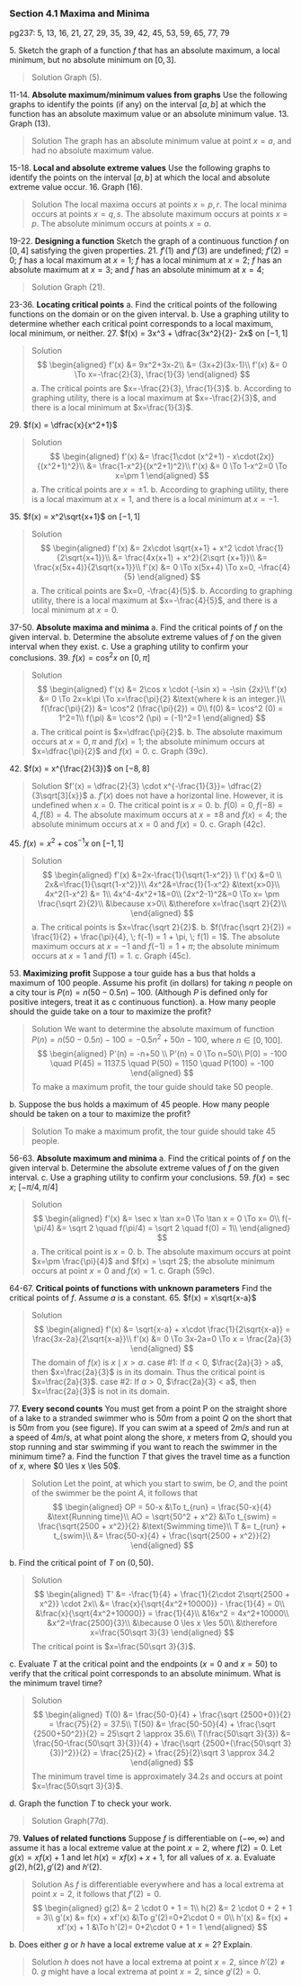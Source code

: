 ### Section 4.1 Maxima and Minima
pg237: 5, 13, 16, 21, 27, 29, 35, 39, 42, 45, 53, 59, 65, 77, 79

 5\. Sketch the graph of a function $f$ that has an absolute maximum, a local minimum, but no absolute minimum on $[0, 3]$.
 >Solution
Graph (5).

11-14\. **Absolute maximum/minimum values from graphs** Use the following graphs to identify the points (if any) on the interval $[a, b]$ at which the function has an absolute maximum value or an absolute minimum value.
13\. Graph (13).
 >Solution
 The graph has an absolute minimum value at point $x=a$, and had no absolute maximum value.

15-18\. **Local and absolute extreme values** Use the following graphs to identify the points on the interval $[a, b]$ at which the local and absolute extreme value occur.
16\. Graph (16).
>Solution
The local maxima occurs at points $x=p, r$.
The local minima occurs at points $x=q, s$.
The absolute maximum occurs at points $x=p$.
The absolute minimum occurs at points $x=a$.

19-22\. **Designing a function**  Sketch the graph of a continuous function $f$ on $[0, 4]$ satisfying the given properties.
21\. $f'(1)$ and $f'(3)$ are undefined; $f'(2) = 0$; $f$ has a local maximum at $x=1$;  $f$ has a local minimum at $x=2$;  $f$ has an absolute maximum at $x=3$; and  $f$ has an absolute  minimum at $x=4$;
 >Solution
 Graph (21).

23-36\. **Locating critical points**
a. Find the critical points of the following functions on the domain or on the given interval.
b. Use a graphing utility to determine whether each critical point corresponds to a local maximum, local minimum, or neither.
27\. $f(x) = 3x^3 + \dfrac{3x^2}{2}- 2x$ on $[-1, 1]$
>Solution
$$
\begin{aligned}
f'(x) &= 9x^2+3x-2\\
&= (3x+2)(3x-1)\\
f'(x) &= 0 \To x=-\frac{2}{3}, \frac{1}{3}
\end{aligned}
$$
a. The critical points are $x=-\frac{2}{3}, \frac{1}{3}$.
b. According to graphing utility, there is a local maximum at $x=-\frac{2}{3}$, and there is a local minimum at $x=\frac{1}{3}$.

<!-- pagebreak -->
29\. $f(x) = \dfrac{x}{x^2+1}$
>Solution
$$
\begin{aligned}
f'(x) &= \frac{1\cdot (x^2+1) - x\cdot(2x)}{(x^2+1)^2}\\
&= \frac{1-x^2}{(x^2+1)^2}\\
f'(x) &= 0 \To 1-x^2=0 \To x=\pm 1
\end{aligned}
$$
a. The critical points are $x=\pm 1$.
b. According to graphing utility, there is a local maximum at $x=1$, and there is a local minimum at $x=-1$.

35\. $f(x) = x^2\sqrt{x+1}$ on $[-1, 1]$
>Solution
$$
\begin{aligned}
f'(x) &= 2x\cdot \sqrt{x+1} + x^2 \cdot \frac{1}{2\sqrt{x+1}}\\
&= \frac{4x(x+1) + x^2}{2\sqrt {x+1}}\\
&= \frac{x(5x+4)}{2\sqrt{x+1}}\\
f'(x) &= 0 \To x(5x+4) \To x=0, -\frac{4}{5}
\end{aligned}
$$
a. The critical points are $x=0, -\frac{4}{5}$.
b. According to graphing utility, there is a local maximum at $x=-\frac{4}{5}$, and there is a local minimum  at $x=0$.

37-50\. **Absolute maxima and minima**
a. Find the critical points of $f$ on the given interval.
b. Determine the absolute extreme values of $f$ on the given interval when they exist.
c. Use a graphing utility to confirm your conclusions.
39\. $f(x) = \cos^2 x$ on $[0, \pi]$
>Solution
$$
\begin{aligned}
f'(x) &= 2\cos x \cdot (-\sin x) = -\sin {2x}\\
f'(x) &= 0 \To 2x=k\pi \To x=\frac{\pi}{2} &\text{where k is an integer.}\\
f(\frac{\pi}{2}) &= \cos^2 (\frac{\pi}{2}) = 0\\
f(0) &= \cos^2 (0) = 1^2=1\\
f(\pi) &= \cos^2 (\pi) = (-1)^2=1
\end{aligned}
$$
a. The critical point is $x=\dfrac{\pi}{2}$.
b. The absolute maximum occurs at $x=0, \pi$ and $f(x) = 1$; the absolute minimum occurs at $x=\dfrac{\pi}{2}$ and $f(x) = 0$.
c. Graph (39c).

42\. $f(x) =  x^{\frac{2}{3}}$ on $[-8, 8]$
>Solution
$f'(x) = \dfrac{2}{3} \cdot x^{-\frac{1}{3}}= \dfrac{2}{3\sqrt[3]{x}}$
a. $f'(x)$ does not have a horizontal line. However, it is undefined when $x=0$. The critical point is $x=0$.
b. $f(0) = 0, f(-8) = 4, f(8) = 4$. The absolute maximum occurs at $x=\pm 8$ and $f(x) = 4$; the absolute minimum occurs at $x=0$ and $f(x) = 0$.
c. Graph (42c).

45\. $f(x) =  x^2 + \cos^{-1} x$ on $[-1, 1]$
>Solution
$$
\begin{aligned}
f'(x) &=2x-\frac{1}{\sqrt{1-x^2}} \\
f'(x) &=0 \\
2x&=\frac{1}{\sqrt{1-x^2}}\\
4x^2&=\frac{1}{1-x^2} &\text{x>0}\\
4x^2(1-x^2) &= 1\\
4x^4-4x^2+1&=0\\
(2x^2-1)^2&=0 \To x= \pm \frac{\sqrt 2}{2}\\
&\because x>0\\
&\therefore x=\frac{\sqrt 2}{2}\\
\end{aligned}
$$
a. The critical points is $x=\frac{\sqrt 2}{2}$.
b. $f(\frac{\sqrt 2}{2}) = \frac{1}{2} + \frac{\pi}{4},  \; f(-1) = 1 + \pi, \; f(1) = 1$. The absolute maximum occurs at $x=-1$ and $f(-1) = 1+\pi$; the absolute minimum occurs at $x=1$ and $f(1) = 1$.
c. Graph (45c).

53\. **Maximizing profit** Suppose a tour guide has a bus that holds a maximum of 100 people. Assume his profit (in dollars) for taking $n$ people on a city tour is $P(n)=n(50-0.5n) - 100$. (Although $P$ is defined only for positive integers, treat it as c continuous function).
a. How many people should the guide take on a tour to maximize the profit?
>Solution
We want to determine the absolute maximum of function $P(n)=n(50-0.5n) - 100 = -0.5n^2 + 50n-100$, where $n \in [0, 100]$.
$$
\begin{aligned}
P'(n) = -n+50 \\
P'(n) = 0 \To n=50\\
P(0) = -100 \quad P(45) = 1137.5 \quad P(50) = 1150 \quad P(100) = -100
\end{aligned}
$$
To make a maximum profit, the tour guide should take $50$ people.

b. Suppose the bus holds a maximum of 45 people. How many people should be taken on a tour to maximize the profit?
>Solution
To make a maximum profit, the tour guide should take $45$ people.

56-63\. **Absolute maximum and minima**
a. Find the critical points of $f$ on the given interval
b. Determine the absolute extreme values of $f$ on the given interval.
c. Use a graphing utility to confirm your conclusions.
59\. $f(x) = \sec x$; $[-\pi/4, \pi/4]$
>Solution
$$
\begin{aligned}
f'(x) &= \sec x \tan x=0 \To \tan x = 0 \To x= 0\\
f(-\pi/4) &= \sqrt 2 \quad f(\pi/4) = \sqrt 2 \quad f(0) = 1\\
\end{aligned}
$$
a. The critical point is $x=0$.
b. The absolute maximum occurs at point $x=\pm \frac{\pi}{4}$ and $f(x) = \sqrt 2$; the absolute minimum occurs at point $x=0$ and $f(x) = 1$.
c. Graph (59c).

64-67\. **Critical points of functions with unknown parameters** Find the critical points of $f$. Assume $a$ is a constant.
65\. $f(x) = x\sqrt{x-a}$
>Solution
$$
\begin{aligned}
f'(x) &= \sqrt{x-a} + x\cdot \frac{1}{2\sqrt{x-a}} = \frac{3x-2a}{2\sqrt{x-a}}\\
f'(x) &= 0 \To 3x-2a=0 \To x = \frac{2a}{3}
\end{aligned}
$$
The domain of $f(x)$ is $x\mid x > a$.
case #1: If $a < 0$, $\frac{2a}{3} > a$, then $x=\frac{2a}{3}$ is in its domain. Thus the critical point is $x=\frac{2a}{3}$.
case #2: If $a > 0$, $\frac{2a}{3} < a$, then $x=\frac{2a}{3}$ is not in its domain.

<!-- pagebreak -->
77\. **Every second counts** You must get from a point P on the straight shore of a lake to a stranded swimmer who is $50m$ from a point $Q$ on the short that is $50m$ from you (see figure). If you can swim at a speed of $2m/s$ and run at a speed of $4m/s$, at what point along the shore, $x$ meters from $Q$, should you stop running and star swimming if you want to reach the swimmer in the minimum time?
a. Find the function $T$ that gives the travel time as a function of $x$, where $0 \les x \les 50$.
>Solution
Let the point, at which you start to swim, be $O$,  and the point of the swimmer be the point $A$, it follows that
$$
\begin{aligned}
OP = 50-x &\To t_{run} = \frac{50-x}{4} &\text{Running time}\\
AO = \sqrt{50^2 + x^2} &\To t_{swim} = \frac{\sqrt{2500 + x^2}}{2} &\text{Swimming time}\\
T &=  t_{run} + t_{swim}\\
&= \frac{50-x}{4} + \frac{\sqrt{2500 + x^2}}{2}
\end{aligned}
$$

b. Find the critical point of $T$ on $(0, 50)$.
>Solution
$$
\begin{aligned}
T' &= -\frac{1}{4} + \frac{1}{2\cdot 2\sqrt{2500 + x^2}} \cdot 2x\\
&= \frac{x}{\sqrt{4x^2+10000}} - \frac{1}{4} = 0\\
&\frac{x}{\sqrt{4x^2+10000}} = \frac{1}{4}\\
&16x^2 = 4x^2+10000\\
&x^2=\frac{2500}{3}\\
&\because 0 \les x \les 50\\
&\therefore x=\frac{50\sqrt 3}{3}
\end{aligned}
$$
The critical point is $x=\frac{50\sqrt 3}{3}$.

c. Evaluate $T$ at the critical point and the endpoints ($x=0$ and $x=50$) to verify that the critical point corresponds to an absolute minimum. What is the minimum travel time?
>Solution
$$
\begin{aligned}
T(0) &= \frac{50-0}{4} + \frac{\sqrt {2500+0}}{2} = \frac{75}{2} = 37.5\\
T(50) &= \frac{50-50}{4} + \frac{\sqrt {2500+50^2}}{2} = 25\sqrt 2 \approx 35.6\\
T(\frac{50\sqrt 3}{3}) &= \frac{50-\frac{50\sqrt 3}{3}}{4} + \frac{\sqrt {2500+(\frac{50\sqrt 3}{3})^2}}{2} = \frac{25}{2} + \frac{25}{2}\sqrt 3 \approx 34.2
\end{aligned}
$$
The minimum travel time is approximately $34.2s$ and occurs at point $x=\frac{50\sqrt 3}{3}$.

d. Graph the function $T$ to check your work.
>Solution
Graph(77d).

79\. **Values of related functions** Suppose $f$ is differentiable on $(-\infty, \infty)$ and assume it has a local extreme value at the point $x=2$, where $f(2)=0$. Let $g(x) = xf(x) + 1$ and let $h(x) = xf(x) + x + 1$, for all values of $x$.
a. Evaluate $g(2), h(2), g'(2)$ and $h'(2)$.
>Solution
As $f$ is differentiable everywhere and has a local extrema at point $x=2$, it follows that $f'(2) = 0$.
$$
\begin{aligned}
g(2) &= 2 \cdot 0 + 1 = 1\\
h(2) &= 2 \cdot 0 + 2 + 1 = 3\\
g'(x) &= f(x) + xf'(x) &\To g'(2)=0+2\cdot 0 = 0\\
h'(x) &= f(x) + xf'(x) + 1 &\To h'(2)= 0+2\cdot 0 + 1 = 1
\end{aligned}
$$

b. Does either $g$ or $h$ have a local extreme value at $x=2$? Explain.
>Solution
$h$ does not have a local extrema at point $x=2$, since $h'(2) \ne 0$. $g$ might have a local extrema at point $x=2$, since $g'(2)=0$.
